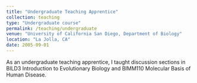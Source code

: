 ```yaml
---
title: "Undergraduate Teaching Apprentice"
collection: teaching
type: "Undergraduate course"
permalink: /teaching/undergraduate
venue: "University of California San Diego, Department of Biology"
location: "La Jolla, CA"
date: 2005-09-01
---
```


As an undergraduate teaching apprentice, I taught discussion sections in BILD3 Introduction to Evolutionary Biology and BIMM110 Molecular Basis of Human Disease.